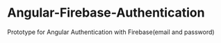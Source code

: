 # Angular-Firebase-Authentication
Prototype for Angular Authentication with Firebase(email and password)
